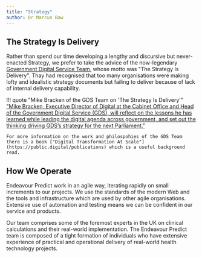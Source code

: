 ```yaml
---
title: "Strategy"
author: Dr Marcus Baw
---
```


## The Strategy Is Delivery

Rather than spend our time developing a lengthy and discursive but never-enacted Strategy, we prefer to take the advice of the now-legendary [Government Digital Service Team](https://twitter.com/GDSTeam), whose motto was "The Strategy Is Delivery". Thay had recognised that too many organisations were making lofty and idealistic strategy documents but failing to deliver because of lack of internal delivery capability.

!!! quote "Mike Bracken of the GDS Team on 'The Strategy Is Delivery'"
    ["Mike Bracken, Executive Director of Digital at the Cabinet Office and Head of the Government Digital Service (GDS), will reflect on the lessons he has learned while leading the digital agenda across government, and set out the thinking driving GDS’s strategy for the next Parliament."](https://www.instituteforgovernment.org.uk/event/online-event/digital-government-strategy-delivery-mike-bracken-head-government-digital-1)

    For more information on the work and philospohies of the GDS Team there is a book ["Digital Transformation At Scale"](https://public.digital/publications) which is a useful background read.

## How We Operate

Endeavour Predict work in an agile way, iterating rapidly on small increments to our projects. We use the standards of the modern Web and the tools and infrastructure which are used by other agile organisations. Extensive use of automation and testing means we can be confident in our service and products.

Our team comprises some of the foremost experts in the UK on clinical calculations and their real-world implementation. The Endeavour Predict team is composed of a tight formation of individuals who have extensive experience of practical and operational delivery of real-world health technology projects.